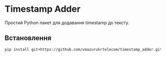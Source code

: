 # Timestamp Adder

Простий Python пакет для додавання timestamp до тексту.

## Встановлення

```bash
pip install git+https://github.com/vmazurukrtelecom/timestamp_adder.git
